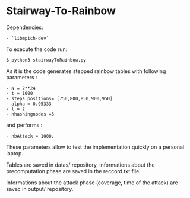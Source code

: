 # Stairway-To-Rainbow

Dependencies:

	- `libmpich-dev`

To execute the code run:

```
$ python3 stairwayToRainbow.py
```


As it is the code generates stepped rainbow tables with following parameters :

	- N = 2**24
	- t = 1000
	- steps positions= [750,800,850,900,950]
	- alpha = 0.95333
	- l = 2
	- nhashingnodes =5

 
and performs :

	- nbAttack = 1000.

These parameters allow to test the implementation quickly on a personal laptop.

Tables are saved in datas/ repository, informations about the precomputation phase are saved in the reccord.txt file.

Informations about the attack phase (coverage, time of the attack) are savec in output/ repository.


